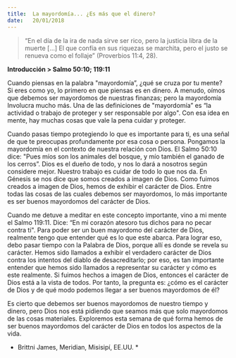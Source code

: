 ```yaml
---
title:  La mayordomía... ¿Es más que el dinero?
date:   20/01/2018
---
```


>“En el día de la ira de nada sirve ser rico, pero la justicia libra de la muerte [...] El que confía en sus riquezas se marchita, pero el justo se renueva como el follaje” (Proverbios 11:4, 28).

**Introducción > Salmo 50:10; 119:11**

Cuando piensas en la palabra "mayordomía”, ¿qué se cruza por tu mente? Si eres como yo, lo primero en que piensas es en dinero. A menudo, oímos que debemos ser mayordomos de nuestras finanzas; pero la mayordomía Involucra mucho más. Una de las definiciones de "mayordomía” es “la actividad o trabajo de proteger y ser responsable por algo". Con esa idea en mente, hay muchas cosas que vale la pena cuidar y proteger.

Cuando pasas tiempo protegiendo lo que es importante para ti, es una señal de que te preocupas profundamente por esa cosa o persona. Pongamos la mayordomía en el contexto de nuestra relación con Dios. El Salmo 50:10 dice: "Pues míos son los animales del bosque, y mío también el ganado de los cerros”. Dios es el dueño de todo, y nos lo dará a nosotros según considere mejor. Nuestro trabajo es cuidar de todo lo que nos da. En Génesis se nos dice que somos creados a imagen de Dios. Como fuimos creados a imagen de Dios, hemos de exhibir el carácter de Dios. Entre todas las cosas de las cuales debemos ser mayordomos, lo más importante es ser buenos mayordomos del carácter de Dios. 

Cuando me detuve a meditar en este concepto importante, vino a mi mente el Salmo 119:11. Dice: “En mi corazón atesoro tus dichos para no pecar contra ti". Para poder ser un buen mayordomo del carácter de Dios, realmente tengo que entender qué es lo que este abarca. Para lograr eso, debo pasar tiempo con la Palabra de Dios, porque allí es donde se revela su carácter. Hemos sido llamados a exhibir el verdadero carácter de Dios contra los intentos del diablo de desacreditarlo; por eso, es tan importante entender que hemos sido llamados a representar su carácter y cómo es este realmente. Si fuimos hechos a imagen de Dios, entonces el carácter de Dios está a la vista de todos. Por tanto, la pregunta es: ¿cómo es el carácter de Dios y de qué modo podemos llegar a ser buenos mayordomos de él? 

Es cierto que debemos ser buenos mayordomos de nuestro tiempo y dinero, pero Dios nos está pidiendo que seamos más que solo mayordomos de las cosas materiales. Exploremos esta semana de qué forma hemos de ser buenos mayordomos del carácter de Dios en todos los aspectos de la vida. 

* Brittni James, Meridian, Misisipí, EE.UU. *

